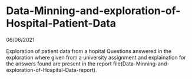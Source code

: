 # Data-Minning-and-exploration-of-Hospital-Patient-Data

06/06/2021

Exploration of patient data from a hopital
Questions answered in the exploration where given from a university assignment and explaination for the answers found are present in the report file(Data-Minning-and-exploration-of-Hospital-Data-report).
